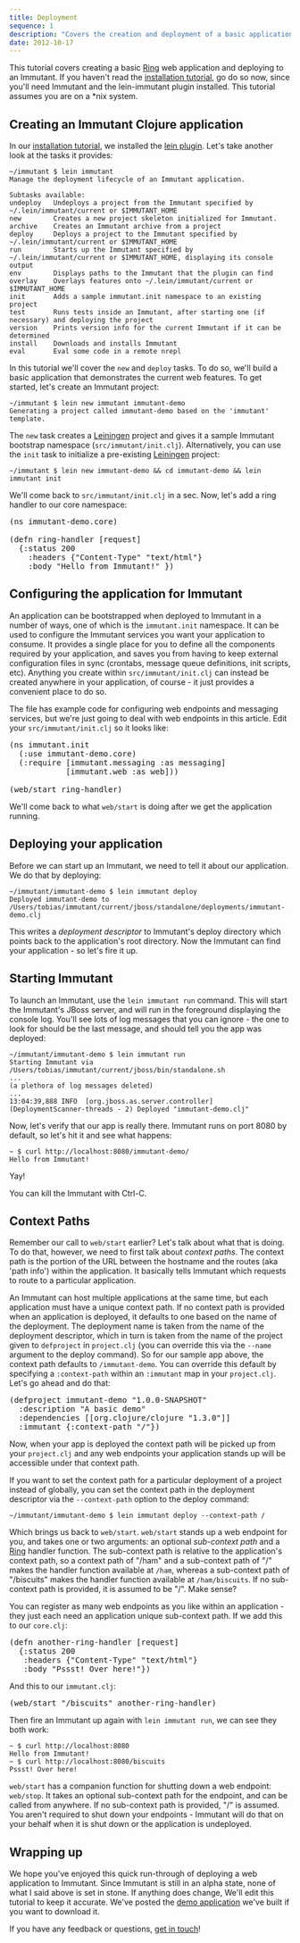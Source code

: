 ```yaml
---
title: Deployment
sequence: 1
description: "Covers the creation and deployment of a basic application"
date: 2012-10-17
---
```


This tutorial covers creating a basic [Ring] web application and deploying 
to an Immutant. If you haven't read the [installation tutorial][installing], 
go do so now, since you'll need Immutant and the lein-immutant plugin 
installed. This tutorial assumes you are on a *nix system.

## Creating an Immutant Clojure application

In our [installation tutorial][installing], we installed the [lein plugin]. Let's take another
look at the tasks it provides:

    ~/immutant $ lein immutant
    Manage the deployment lifecycle of an Immutant application.
    
    Subtasks available:
    undeploy   Undeploys a project from the Immutant specified by ~/.lein/immutant/current or $IMMUTANT_HOME
    new        Creates a new project skeleton initialized for Immutant.
    archive    Creates an Immutant archive from a project
    deploy     Deploys a project to the Immutant specified by ~/.lein/immutant/current or $IMMUTANT_HOME
    run        Starts up the Immutant specified by ~/.lein/immutant/current or $IMMUTANT_HOME, displaying its console output
    env        Displays paths to the Immutant that the plugin can find
    overlay    Overlays features onto ~/.lein/immutant/current or $IMMUTANT_HOME
    init       Adds a sample immutant.init namespace to an existing project
    test       Runs tests inside an Immutant, after starting one (if necessary) and deploying the project
    version    Prints version info for the current Immutant if it can be determined
    install    Downloads and installs Immutant
    eval       Eval some code in a remote nrepl

In this tutorial we'll cover the `new` and `deploy` tasks. To do so, 
we'll build a basic application that demonstrates the current web features. To get
started, let's create an Immutant project:

    ~/immutant $ lein new immutant immutant-demo
    Generating a project called immutant-demo based on the 'immutant' template.
    
The `new` task creates a [Leiningen] project and gives it a sample Immutant bootstrap
namespace (`src/immutant/init.clj`). Alternatively, you can use the
`init` task to initialize a pre-existing [Leiningen] project:

    ~/immutant $ lein new immutant-demo && cd immutant-demo && lein immutant init

We'll come back to `src/immutant/init.clj` in a sec. Now, let's add a ring handler to our core namespace:

<pre class="syntax clojure">(ns immutant-demo.core)

(defn ring-handler [request]
  {:status 200
    :headers {"Content-Type" "text/html"}
    :body "Hello from Immutant!" })
</pre>

## Configuring the application for Immutant
    
An application can be bootstrapped when deployed to Immutant in a
number of ways, one of which is the `immutant.init` namespace. It can
be used to configure the Immutant services you want your application
to consume. It provides a single place for you to define all the
components required by your application, and saves you from having to
keep external configuration files in sync (crontabs, message queue
definitions, init scripts, etc). Anything you create within
`src/immutant/init.clj` can instead be created anywhere in your
application, of course - it just provides a convenient place to do so.

The file has example code for configuring web endpoints and messaging
services, but we're just going to deal with web endpoints in this
article. Edit your `src/immutant/init.clj` so it looks like:

<pre class="syntax clojure">(ns immutant.init
  (:use immutant-demo.core)
  (:require [immutant.messaging :as messaging]
            [immutant.web :as web]))

(web/start ring-handler)
</pre>

We'll come back to what `web/start` is doing after we get the application running.

## Deploying your application

Before we can start up an Immutant, we need to tell it about our application. We do that
by deploying:

    ~/immutant/immutant-demo $ lein immutant deploy
    Deployed immutant-demo to /Users/tobias/immutant/current/jboss/standalone/deployments/immutant-demo.clj

This writes a *deployment descriptor* to Immutant's deploy directory which points back
to the application's root directory. Now the Immutant can find your application - so let's 
fire it up.

## Starting Immutant

To launch an Immutant, use the `lein immutant run` command. This will
start the Immutant's JBoss server, and will run in the foreground displaying the console log.
You'll see lots of log messages that you can ignore - the
one to look for should be the last message, and should tell you the app was deployed:

    ~/immutant/immutant-demo $ lein immutant run
    Starting Immutant via /Users/tobias/immutant/current/jboss/bin/standalone.sh
    ...
    (a plethora of log messages deleted)
    ...
    13:04:39,888 INFO  [org.jboss.as.server.controller] (DeploymentScanner-threads - 2) Deployed "immutant-demo.clj"
    
Now, let's verify that our app is really there. Immutant runs on port 8080 by default, so 
let's hit it and see what happens:

    ~ $ curl http://localhost:8080/immutant-demo/
    Hello from Immutant!

Yay!

You can kill the Immutant with Ctrl-C.

## Context Paths

Remember our call to `web/start` earlier? Let's talk about what that is doing. To 
do that, however, we need to first talk about *context paths*. The context path is 
the portion of the URL between the hostname and the routes (aka 'path info') within 
the application. It basically tells Immutant which requests to route to a particular
application.

An Immutant can host multiple applications at the same time, but each application must 
have a unique context path. If no context path is provided when an application
is deployed, it defaults to one based on the name of the deployment. The 
deployment name is taken from the name of the deployment descriptor, which
in turn is taken from the name of the project given to `defproject` in
`project.clj` (you can override this via the `--name` argument to the deploy command). 
So for our sample app above, the context path defaults to 
`/immutant-demo`. You can override this default by specifying
a `:context-path` within an `:immutant` map in your `project.clj`. Let's
go ahead and do that:

<pre class="syntax clojure">(defproject immutant-demo "1.0.0-SNAPSHOT"
  :description "A basic demo"
  :dependencies [[org.clojure/clojure "1.3.0"]]
  :immutant {:context-path "/"})
</pre>

Now, when your app is deployed the context path will be picked up
from your `project.clj` and any
web endpoints your application stands up will be accessible under that
context path.

If you want to set the context path for a particular deployment of a project instead
of globally, you can set the context path in the deployment descriptor via the 
`--context-path` option to the deploy command:

    ~/immutant/immutant-demo $ lein immutant deploy --context-path /

Which brings us back to `web/start`. `web/start` stands up a web endpoint
for you, and takes one or two arguments: an optional *sub-context path* 
and a [Ring] handler function. The sub-context path is relative to the application's context
path, so a context path of "/ham" and a sub-context path of "/" makes
the handler function available at `/ham`, whereas a sub-context path
of "/biscuits" makes the handler function available at `/ham/biscuits`.
If no sub-context path is provided, it is assumed to be "/". Make sense?

You can register as many web endpoints as you like within an application -
they just each need an application unique sub-context path. If we add 
this to our `core.clj`:

<pre class="syntax clojure">(defn another-ring-handler [request]
  {:status 200
   :headers {"Content-Type" "text/html"}
   :body "Pssst! Over here!"})
</pre>

And this to our `immutant.clj`:

<pre class="syntax clojure">(web/start "/biscuits" another-ring-handler)</pre>

Then fire an Immutant up again with `lein immutant run`, we can see they
both work:

    ~ $ curl http://localhost:8080
    Hello from Immutant!
    ~ $ curl http://localhost:8080/biscuits
    Pssst! Over here!

`web/start` has a companion function for shutting down a web endpoint:
`web/stop`. It takes an optional sub-context path for the endpoint, and can
be called from anywhere. If no sub-context path is provided, "/" is assumed.
You aren't required to shut down your endpoints -
Immutant will do that on your behalf when it is shut down or the application 
is undeployed.

## Wrapping up

We hope you've enjoyed this quick run-through of deploying a web application
to Immutant. Since Immutant is still in an alpha state, none of what I
said above is set in stone. If anything does change, We'll edit this tutorial
to keep it accurate. We've posted the [demo application] we've built if you want
to download it. 

If you have any feedback or questions, [get in touch]! 

[Ring]: https://github.com/mmcgrana/ring
[installing]: ../installation/
[lein plugin]: https://github.com/immutant/lein-immutant/
[Leiningen]: http://leiningen.org/
[demo application]: https://github.com/immutant/immutant-basic-web-demo
[get in touch]: /community







